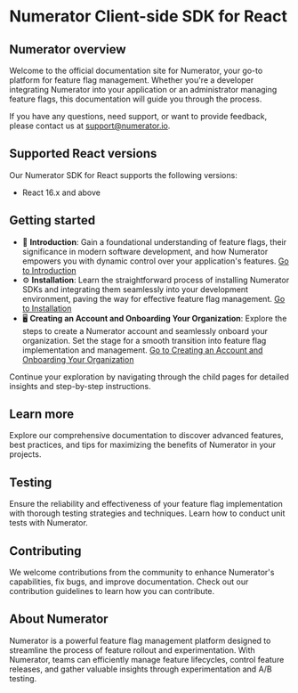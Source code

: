 # Numerator Client-side SDK for React

## Numerator overview
Welcome to the official documentation site for Numerator, your go-to platform for feature flag management. Whether you're a developer integrating Numerator into your application or an administrator managing feature flags, this documentation will guide you through the process.

If you have any questions, need support, or want to provide feedback, please contact us at [support@numerator.io](mailto:support@numerator.io).

## Supported React versions
Our Numerator SDK for React supports the following versions:
- React 16.x and above

## Getting started
- 📖 **Introduction**: Gain a foundational understanding of feature flags, their significance in modern software development, and how Numerator empowers you with dynamic control over your application's features. [Go to Introduction](#)
- ⚙️ **Installation**: Learn the straightforward process of installing Numerator SDKs and integrating them seamlessly into your development environment, paving the way for effective feature flag management. [Go to Installation](#)
- 🖥️ **Creating an Account and Onboarding Your Organization**: Explore the steps to create a Numerator account and seamlessly onboard your organization. Set the stage for a smooth transition into feature flag implementation and management. [Go to Creating an Account and Onboarding Your Organization](#)

Continue your exploration by navigating through the child pages for detailed insights and step-by-step instructions.

## Learn more
Explore our comprehensive documentation to discover advanced features, best practices, and tips for maximizing the benefits of Numerator in your projects.

## Testing
Ensure the reliability and effectiveness of your feature flag implementation with thorough testing strategies and techniques. Learn how to conduct unit tests with Numerator.

## Contributing
We welcome contributions from the community to enhance Numerator's capabilities, fix bugs, and improve documentation. Check out our contribution guidelines to learn how you can contribute.

## About Numerator
Numerator is a powerful feature flag management platform designed to streamline the process of feature rollout and experimentation. With Numerator, teams can efficiently manage feature lifecycles, control feature releases, and gather valuable insights through experimentation and A/B testing.
